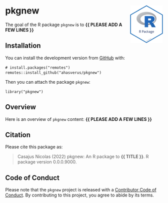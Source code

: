 <!-- README.md is generated from README.Rmd. Please edit that file -->

# pkgnew <img src="man/figures/package-sticker.png" align="right" style="float:right; height:120px;"/>

<!-- badges: start -->
<!-- badges: end -->

The goal of the R package `pkgnew` is to **{{ PLEASE ADD A FEW LINES
}}**

## Installation

You can install the development version from
[GitHub](https://github.com/) with:

    # install.packages("remotes")
    remotes::install_github("ahasverus/pkgnew")

Then you can attach the package `pkgnew`:

    library("pkgnew")

## Overview

Here is an overview of `pkgnew` content: **{{ PLEASE ADD A FEW LINES
}}**

## Citation

Please cite this package as:

> Casajus Nicolas (2022) pkgnew: An R package to **{{ TITLE }}**. R
> package version 0.0.0.9000.

## Code of Conduct

Please note that the `pkgnew` project is released with a [Contributor
Code of
Conduct](https://contributor-covenant.org/version/2/0/CODE_OF_CONDUCT.html).
By contributing to this project, you agree to abide by its terms.
